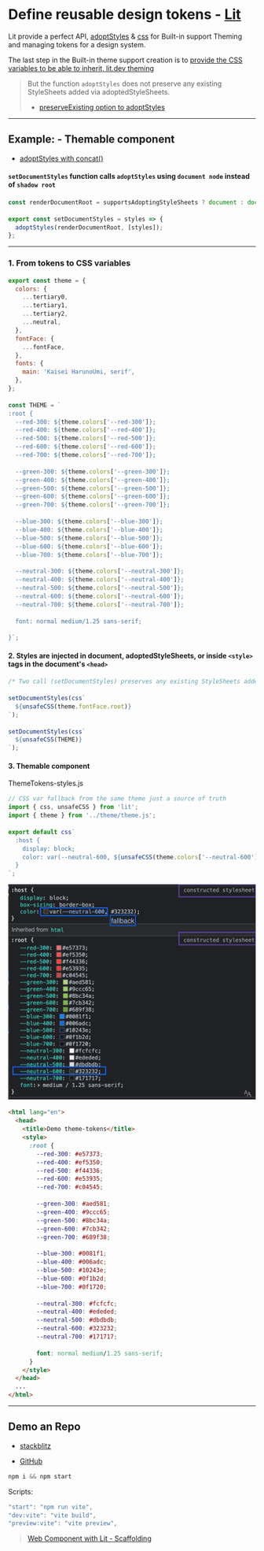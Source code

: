# Define reusable design tokens - [Lit](https://lit.dev/)

Lit provide a perfect API, [adoptStyles](https://lit.dev/docs/api/styles/#adoptStyles) & [css](https://lit.dev/docs/api/styles/#css) for Built-in support Theming and managing tokens for a design system.

The last step in the Built-in theme support creation is to [provide the CSS variables to be able to inherit, lit.dev theming](https://lit.dev/docs/components/styles/#theming)

> But the function `adoptStyles` does not preserve any existing StyleSheets added via adoptedStyleSheets.
>
> - [preserveExisting option to adoptStyles](https://github.com/lit/lit/pull/3061)

---

## Example: - Themable component

- [adoptStyles with concat()](https://github.com/oscarmarina/theme-tokens/blob/main/src/setDocumentStyles.js#L16)

#### `setDocumentStyles` function calls `adoptStyles` using `document node` instead of `shadow root`

```js
const renderDocumentRoot = supportsAdoptingStyleSheets ? document : document.head;

export const setDocumentStyles = styles => {
  adoptStyles(renderDocumentRoot, [styles]);
};
```

---

### 1. From tokens to CSS variables

```js
export const theme = {
  colors: {
    ...tertiary0,
    ...tertiary1,
    ...tertiary2,
    ...neutral,
  },
  fontFace: {
    ...fontFace,
  },
  fonts: {
    main: 'Kaisei HarunoUmi, serif',
  },
};

const THEME = `
:root {
  --red-300: ${theme.colors['--red-300']};
  --red-400: ${theme.colors['--red-400']};
  --red-500: ${theme.colors['--red-500']};
  --red-600: ${theme.colors['--red-600']};
  --red-700: ${theme.colors['--red-700']};

  --green-300: ${theme.colors['--green-300']};
  --green-400: ${theme.colors['--green-400']};
  --green-500: ${theme.colors['--green-500']};
  --green-600: ${theme.colors['--green-600']};
  --green-700: ${theme.colors['--green-700']};

  --blue-300: ${theme.colors['--blue-300']};
  --blue-400: ${theme.colors['--blue-400']};
  --blue-500: ${theme.colors['--blue-500']};
  --blue-600: ${theme.colors['--blue-600']};
  --blue-700: ${theme.colors['--blue-700']};

  --neutral-300: ${theme.colors['--neutral-300']};
  --neutral-400: ${theme.colors['--neutral-400']};
  --neutral-500: ${theme.colors['--neutral-500']};
  --neutral-600: ${theme.colors['--neutral-600']};
  --neutral-700: ${theme.colors['--neutral-700']};

  font: normal medium/1.25 sans-serif;

}`;
```

#### 2. Styles are injected in document, adoptedStyleSheets, or inside `<style>` tags in the document's `<head>`

```js
/* Two call (setDocumentStyles) preserves any existing StyleSheets added via adoptedStyleSheets */

setDocumentStyles(css`
  ${unsafeCSS(theme.fontFace.root)}
`);

setDocumentStyles(css`
  ${unsafeCSS(THEME)}
`);
```

#### 3. Themable component

ThemeTokens-styles.js

```js
// CSS var fallback from the same theme just a source of truth
import { css, unsafeCSS } from 'lit';
import { theme } from '../theme/theme.js';

export default css`
  :host {
    display: block;
    color: var(--neutral-600, ${unsafeCSS(theme.colors['--neutral-600'])});
  }
`;
```

![lit-adoptStyles-theme](https://raw.githubusercontent.com/oscarmarina/theme-tokens/main/lit-adoptStyles-theme.png)

```html
<html lang="en">
  <head>
    <title>Demo theme-tokens</title>
    <style>
      :root {
        --red-300: #e57373;
        --red-400: #ef5350;
        --red-500: #f44336;
        --red-600: #e53935;
        --red-700: #c04545;

        --green-300: #aed581;
        --green-400: #9ccc65;
        --green-500: #8bc34a;
        --green-600: #7cb342;
        --green-700: #689f38;

        --blue-300: #0081f1;
        --blue-400: #006adc;
        --blue-500: #10243e;
        --blue-600: #0f1b2d;
        --blue-700: #0f1720;

        --neutral-300: #fcfcfc;
        --neutral-400: #ededed;
        --neutral-500: #dbdbdb;
        --neutral-600: #323232;
        --neutral-700: #171717;

        font: normal medium/1.25 sans-serif;
      }
    </style>
  </head>
  ...
</html>
```

---

## Demo an Repo

- [stackblitz](https://stackblitz.com/github/oscarmarina/theme-tokens)

- [GitHub](https://github.com/oscarmarina/theme-tokens)

```js
npm i && npm start
```

Scripts:

```js
"start": "npm run vite",
"dev:vite": "vite build",
"preview:vite": "vite preview",
```

> [Web Component with Lit - Scaffolding](https://github.com/oscarmarina/create-wc)
